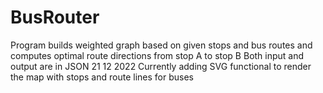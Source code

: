 # BusRouter
Program builds weighted graph based on given stops and bus routes 
and computes optimal route directions from stop A to stop B
Both input and output are in JSON
21 12 2022 Currently adding SVG functional to render the map with stops and route lines for buses

